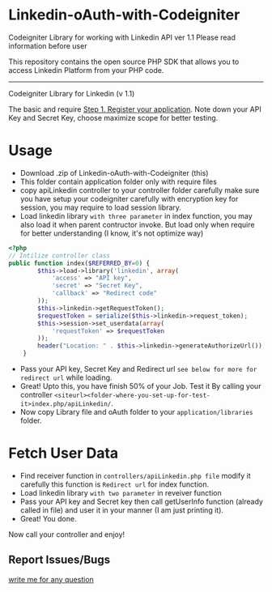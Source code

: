 Linkedin-oAuth-with-Codeigniter
===============================
Codeigniter Library for working with Linkedin API ver 1.1
Please read information before user

This repository contains the open source PHP SDK that allows you to
access Linkedin Platform from your PHP code.

-----

Codeigniter Library for Linkedin (v 1.1)

The basic and require [Step 1. Register your application](https://www.linkedin.com/secure/developer/).
Note down your API Key and Secret Key, choose maximize scope for better testing.


Usage
=====

- Download .zip of Linkedin-oAuth-with-Codeigniter (this)
- This folder contain application folder only with require files
- copy apiLinkedin controller to your controller folder carefully make sure you have setup your codeigniter carefully with encryption key for session, you may require to load session library.
- Load linkedin library `with three parameter` in index function, you may also load it when parent contructor invoke. But load only when require for better understanding (I know, it's not optimize way)

```php
<?php
// Intilize controller class
public function index($REFERRED_BY=0) { 
		$this->load->library('linkedin', array(
            'access' => "API key",
            'secret' => "Secret Key",
            'callback' => "Redirect code" 
        ));
		$this->linkedin->getRequestToken();
        $requestToken = serialize($this->linkedin->request_token);
        $this->session->set_userdata(array(
            'requestToken' => $requestToken
        ));
		header("Location: " . $this->linkedin->generateAuthorizeUrl());
    }

```





- Pass your API key, Secret Key and Redirect url `see below for more for redirect url` while loading.
- Great! Upto this, you have finish 50% of your Job. Test it By calling your controller `<siteurl><folder-where-you-set-up-for-test-it>index.php/apiLinkedin/`.
- Now copy Library file and oAuth folder to your `application/libraries` folder.



Fetch User Data
===============
- Find receiver function in `controllers/apiLinkedin.php file` modify it carefully this function is `Redirect url` for index function.
- Load linkedin library `with two parameter` in reveiver function 
- Pass your API key and Secret key then call getUserInfo function (already called in file) and user it in your manner (I am just printing it).
- Great! You done.

Now call your controller and enjoy!


Report Issues/Bugs
------------------
[write me for any question](mailto:psukralia@gmail.com)
